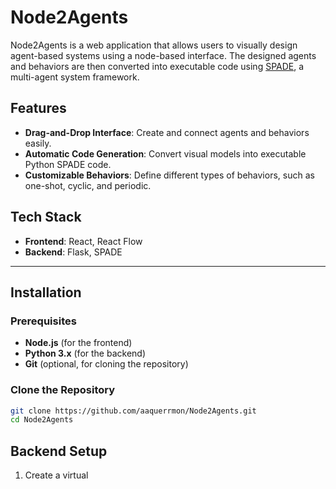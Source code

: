 # Node2Agents  

Node2Agents is a web application that allows users to visually design agent-based systems using a node-based interface. The designed agents and behaviors are then converted into executable code using [SPADE](https://github.com/javipalanca/spade), a multi-agent system framework.  

## Features  

- **Drag-and-Drop Interface**: Create and connect agents and behaviors easily.  
- **Automatic Code Generation**: Convert visual models into executable Python SPADE code.  
- **Customizable Behaviors**: Define different types of behaviors, such as one-shot, cyclic, and periodic.  

## Tech Stack  

- **Frontend**: React, React Flow  
- **Backend**: Flask, SPADE  

---

## Installation  

### Prerequisites  

- **Node.js** (for the frontend)  
- **Python 3.x** (for the backend)  
- **Git** (optional, for cloning the repository)  

### Clone the Repository  

```bash
git clone https://github.com/aaquerrmon/Node2Agents.git
cd Node2Agents
```

## Backend Setup

1. Create a virtual 
